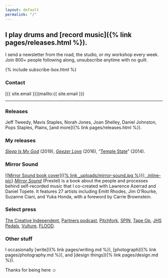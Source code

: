 ```yaml
---
layout: default
permalink: "/"
---
```


## I play drums and [record music]({% link pages/releases.html %}).

I send a newsletter from the road, the studio, or my workshop every week. Join 800+ people following along, unsubscribe anytime with no guilt.

{% include subscribe-box.html %}

### Contact
[{{ site.email }}](mailto:{{ site.email }})

***

### Releases
Jeff Tweedy, Mavis Staples, Norah Jones, Joan Shelley, Daniel Johnston, Pops Staples, Plains, [and more]({% link pages/releases.html %}).

### My releases
[*Sleep Is My God*](https://spencertweedy.bandcamp.com/album/sleep-is-my-god) (2019), [*Geezer Love*](https://spencertweedy.bandcamp.com/album/geezer-love) (2016), “[Temple State](https://spencertweedy.bandcamp.com/track/temple-state)” (2014).

### Mirror Sound
[![Mirror Sound book cover]({% link _uploads/mirror-sound.jpg %}){: .inline-pic}](https://mirrorsoundbook.com)
*[Mirror Sound](https://mirrorsoundbook.com)* (Prestel) is a book about the people and processes behind self-recorded music that I co-created with Lawrence Azerrad and Daniel Topete. It features 27 artists including Emitt Rhodes, Jim O’Rourke, Suzanne Ciani, and Yuka Honda, with a foreword by Carrie Brownstein.

### Select press
[The Creative Independent](https://thecreativeindependent.com/people/spencer-tweedy-on-doing-your-own-thing/), [Partners podcast](https://partners.show/episodes/jeff-and-spencer), [Pitchfork](https://pitchfork.com/features/family-matters/lots-of-people-wish-jeff-tweedy-were-their-dad-for-spencer-tweedy-its-a-reality/), [SPIN](https://www.spin.com/2022/01/jeff-tweedy-spencer-tweedy-dad-rock/), [Tape Op](https://tapeop.com/interviews/132/spencer-tweedy/), [JHS Pedals](https://www.youtube.com/watch?v=0L0m37X-I-0), [Vulture](https://www.vulture.com/2020/10/spencer-tweedy-interview-mirror-sound-jeff.html), [FLOOD](https://floodmagazine.com/83558/in-conversation-spencer-tweedy-mirror-sound/).

### Other stuff
I occasionally [write]({% link pages/writing.md %}), [photograph]({% link pages/photography.md %}), and [design things]({% link pages/design.md %}).

Thanks for being here ☺&#xFE0E;  
